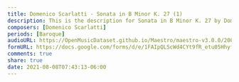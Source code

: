 ```yaml
---
title: Domenico Scarlatti - Sonata in B Minor K. 27 (1)
description: This is the description for Sonata in B Minor K. 27 by Domenico Scarlatti
composers: [Domenico Scarlatti]
periods: [Baroque]
audioURL: https://OpenMusicDataset.github.io/Maestro/maestro-v3.0.0/2009/MIDI-Unprocessed_01_R1_2009_01-04_ORIG_MID--AUDIO_01_R1_2009_01_R1_2009_01_WAV.midi
formURL: https://docs.google.com/forms/d/e/1FAIpQLScWd4CYt9fR_etu05HhyfuV_W5kWpJePZVYXn6kkqdTz45N0A/viewform
comments: true
share: true
date: 2021-08-08T07:43:13-06:00
---
```

